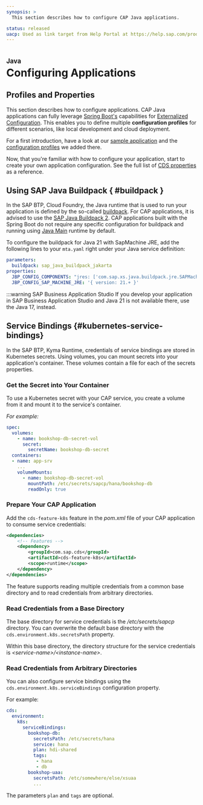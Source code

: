 ```yaml
---
synopsis: >
  This section describes how to configure CAP Java applications.

status: released
uacp: Used as link target from Help Portal at https://help.sap.com/products/BTP/65de2977205c403bbc107264b8eccf4b/9186ed9ab00842e1a31309ff1be38792.html
---
```


# Configuring Applications
<style scoped>
  h1:before {
    content: "Java"; display: block; font-size: 60%; margin: 0 0 .2em;
  }
</style>


## Profiles and Properties

This section describes how to configure applications. 
CAP Java applications can fully leverage [Spring Boot's](../spring-boot-integration) capabilities for [Externalized Configuration](https://docs.spring.io/spring-boot/docs/current/reference/html/features.html#features.external-config). 
This enables you to define multiple **configuration profiles** for different scenarios, like local development and cloud deployment.

For a first introduction, have a look at our [sample application](https://github.com/sap-samples/cloud-cap-samples-java) and the [configuration profiles](https://github.com/SAP-samples/cloud-cap-samples-java/blob/master/srv/src/main/resources/application.yaml) we added there.

Now, that you're familiar with how to configure your application, start to create your own application configuration. See the full list of [CDS properties](properties) as a reference.

## Using SAP Java Buildpack { #buildpack }

In the SAP BTP, Cloud Foundry, the Java runtime that is used to run your application is defined by the so-called [buildpack](https://docs.cloudfoundry.org/buildpacks/). 
For CAP applications, it is advised to use the [SAP Java Buildpack 2](https://help.sap.com/docs/btp/sap-business-technology-platform/sap-jakarta-buildpack).
CAP applications built with the Spring Boot do not require any specific configuration for buildpack and running using [Java Main](https://help.sap.com/docs/btp/sap-business-technology-platform/java-main) runtime by default.

To configure the buildpack for Java 21 with SapMachine JRE, add the following lines to your `mta.yaml` right under your Java service definition: 

```yaml
parameters:
  buildpack: sap_java_buildpack_jakarta
properties:
  JBP_CONFIG_COMPONENTS: "jres: ['com.sap.xs.java.buildpack.jre.SAPMachineJRE']"
  JBP_CONFIG_SAP_MACHINE_JRE: '{ version: 21.+ }'
```

:::warning SAP Business Application Studio
If you develop your application in SAP Business Application Studio and Java 21 is not available there, use the Java 17, instead. 

## Service Bindings {#kubernetes-service-bindings}

In the SAP BTP, Kyma Runtime, credentials of service bindings are stored in Kubernetes secrets. Using volumes, you can mount secrets into your application's container. These volumes contain a file for each of the secrets properties.

### Get the Secret into Your Container

To use a Kubernetes secret with your CAP service, you create a volume from it and mount it to the service's container.

*For example:*

```yaml
spec:
  volumes:
    - name: bookshop-db-secret-vol
      secret:
        secretName: bookshop-db-secret
  containers:
  - name: app-srv
    ...
    volumeMounts:
      - name: bookshop-db-secret-vol
        mountPath: /etc/secrets/sapcp/hana/bookshop-db
        readOnly: true
```

### Prepare Your CAP Application

Add the `cds-feature-k8s` feature in the _pom.xml_ file of your CAP application to consume service credentials:

```xml
<dependencies>
	<!-- Features -->
	<dependency>
		<groupId>com.sap.cds</groupId>
		<artifactId>cds-feature-k8s</artifactId>
		<scope>runtime</scope>
	</dependency>
</dependencies>
```

The feature supports reading multiple credentials from a common base directory and to read credentials from arbitrary directories.

### Read Credentials from a Base Directory

The base directory for service credentials is the _/etc/secrets/sapcp_ directory. You can overwrite the default base directory with the `cds.environment.k8s.secretsPath` property.

Within this base directory, the directory structure for the service credentials is _\<service-name\>/\<instance-name\>_.

### Read Credentials from Arbitrary Directories

You can also configure service bindings using the  `cds.environment.k8s.serviceBindings` configuration property.

For example:

```yaml
cds:
  environment:
    k8s:
      serviceBindings:
        bookshop-db:
          secretsPath: /etc/secrets/hana
          service: hana
          plan: hdi-shared
          tags:
           - hana
           - db
        bookshop-uaa:
          secretsPath: /etc/somewhere/else/xsuaa
          ...
```

The parameters `plan` and `tags` are optional.

